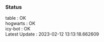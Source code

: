 ### Status


table : OK  
hogwarts : OK  
icy-bot : OK  
Latest Update : 2023-02-12 13:13:18.662609
